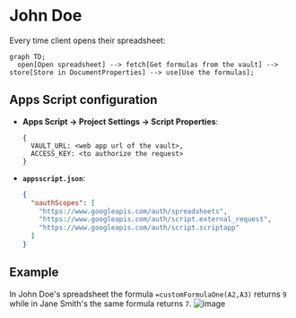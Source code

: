 # John Doe

Every time client opens their spreadsheet:

```mermaid
graph TD;
  open[Open spreadsheet] --> fetch[Get formulas from the vault] --> store[Store in DocumentProperties] --> use[Use the formulas];
```

## Apps Script configuration

- **Apps Script -> Project Settings -> Script Properties**:

   ```text
   {
     VAULT_URL: <web app url of the vault>,
     ACCESS_KEY: <to authorize the request>
   }
   ```

- **`appsscript.json`**:

  ```json
  {
    "oauthScopes": [
      "https://www.googleapis.com/auth/spreadsheets",
      "https://www.googleapis.com/auth/script.external_request",
      "https://www.googleapis.com/auth/script.scriptapp"
    ]
  }
  ```

## Example

In John Doe's spreadsheet the formula `=customFormulaOne(A2,A3)` returns `9` while in Jane Smith's the same formula returns `7`.
![image](https://github.com/user-attachments/assets/038a4875-ec0a-4328-b87f-d05722c50679)
